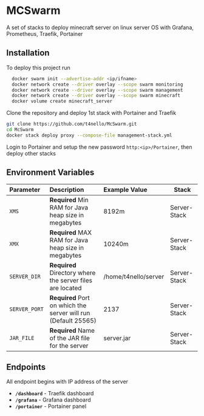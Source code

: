 
# MCSwarm

A set of stacks to deploy minecraft server on linux server OS with Grafana, Prometheus, Traefik, Portainer

## Installation

To deploy this project run

```bash
  docker swarm init --advertise-addr <ip/ifname>
  docker network create --driver overlay --scope swarm monitoring
  docker network create --driver overlay --scope swarm management
  docker network create --driver overlay --scope swarm minecraft
  docker volume create minecraft_server
```

Clone the repository and deploy 1st stack with Portainer and Traefik

```bash
git clone https://github.com/t4nello/McSwarm.git
cd McSwarm
docker stack deploy proxy --compose-file management-stack.yml  
```

Login to Portainer and setup the new password ```http:<ip>/Portainer```, then deploy other stacks

## Environment Variables

| Parameter           | Description                                                    | Example Value                              | Stack             |
| :-------------------| :--------------------------------------------------------------| :------------------------------------------|-------------------|
| `XMS`               | **Required** Min RAM for Java heap size in megabytes           | 8192m                                      | Server-Stack      |
| `XMX`               | **Required** MAX RAM for Java heap size in megabytes           | 10240m                                     | Server-Stack      |
| `SERVER_DIR`        | **Required** Directory where the server files are located      | /home/t4nello/server                       | Server-Stack      |
| `SERVER_PORT`       | **Required** Port on which the server will run (Default 25565) | 2137                                       | Server-Stack      |
| `JAR_FILE`          | **Required** Name of the JAR file for the server               | server.jar                                 | Server-Stack      |


## Endpoints

All endpoint begins with IP address of the server

- **`/dashboard`** - Traefik dashboard
- **`/grafana`** - Grafana dashboard
- **`/portainer`** - Portainer panel
